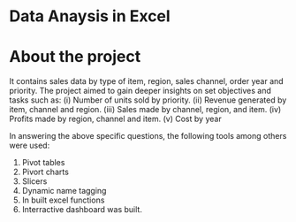 # Data Anaysis in Excel

# About the project
It contains sales data by type of item, region, sales channel, order year and priority.
The project aimed to gain deeper insights on set objectives and tasks such as:
(i)   Number of units sold by priority.
(ii)  Revenue generated by item, channel and region.
(iii) Sales made by channel, region, and item.
(iv)  Profits made by region, channel and item.
(v)   Cost by year

In answering the above specific questions, the following tools among others were used:
1. Pivot tables
2. Pivort charts
3. Slicers
4. Dynamic name tagging
5. In built excel functions
6. Interractive dashboard was built.
